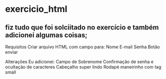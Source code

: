 # exercicio_html

## fiz tudo que foi solciitado no exercício e também adicionei algumas coisas;
Requisitos
Criar arquivo HTML com campo para:
Nome
E-mail
Senha
Botão enviar

Alterações
Eu adicionei:
Campo de Sobrenome
Confirmação de senha e ocultação de caracteres
Cabeçalho super lindo
Rodapé maneirinho com tag small
